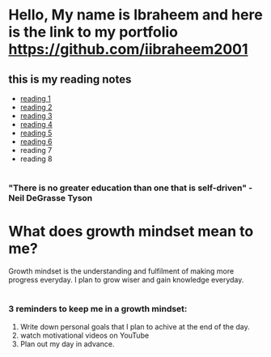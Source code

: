 # Hello, My name is Ibraheem and here is the link to my portfolio https://github.com/iibraheem2001

## this is my reading notes 
- [reading 1](https://github.com/iibraheem2001/reading-notes/blob/main/Learningmarkdown.md)
- [reading 2](coderscomputer.md)
- [reading 3](revisionsandthecloud.md)
- [reading 4](html.md)
- [reading 5](designwithcss.md)
- [reading 6](javascript.md)
- reading 7
- reading 8

#

### "There is no greater education than one that is self-driven" - Neil DeGrasse Tyson
# What does growth mindset mean to me?
Growth mindset is the understanding and fulfilment of making more progress everyday. I plan to grow wiser and gain knowledge everyday.
#

#

### 3 reminders to keep me in a growth mindset:
1. Write down personal goals that I plan to achive at the end of the day.
2. watch motivational videos on YouTube
3. Plan out my day in advance.
